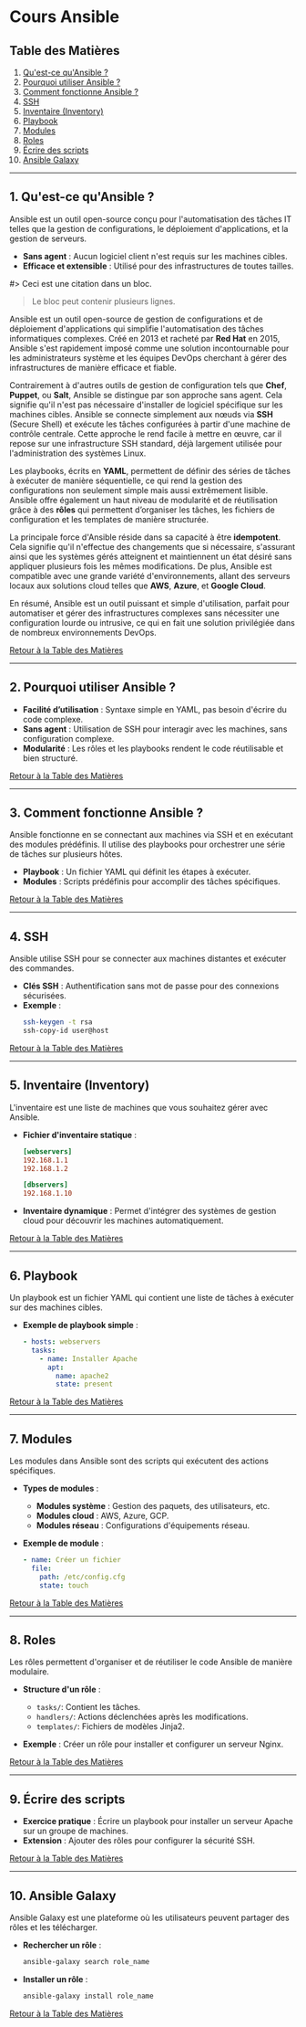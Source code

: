 # **Cours Ansible**

## **Table des Matières**
1. [Qu'est-ce qu'Ansible ?](#section1)
2. [Pourquoi utiliser Ansible ?](#section2)
3. [Comment fonctionne Ansible ?](#section3)
4. [SSH](#section4)
5. [Inventaire (Inventory)](#section5)
6. [Playbook](#section6)
7. [Modules](#section7)
8. [Roles](#section8)
9. [Écrire des scripts](#section9)
10. [Ansible Galaxy](#section10)

---

## <a name="section1"></a> 1. Qu'est-ce qu'Ansible ?

Ansible est un outil open-source conçu pour l'automatisation des tâches IT telles que la gestion de configurations, le déploiement d'applications, et la gestion de serveurs.

- **Sans agent** : Aucun logiciel client n'est requis sur les machines cibles.
- **Efficace et extensible** : Utilisé pour des infrastructures de toutes tailles.




#> Ceci est une citation dans un bloc.
> Le bloc peut contenir plusieurs lignes.


Ansible est un outil open-source de gestion de configurations et de déploiement d'applications qui simplifie l'automatisation des tâches informatiques complexes. Créé en 2013 et racheté par **Red Hat** en 2015, Ansible s'est rapidement imposé comme une solution incontournable pour les administrateurs système et les équipes DevOps cherchant à gérer des infrastructures de manière efficace et fiable.

Contrairement à d'autres outils de gestion de configuration tels que **Chef**, **Puppet**, ou **Salt**, Ansible se distingue par son approche sans agent. Cela signifie qu'il n'est pas nécessaire d'installer de logiciel spécifique sur les machines cibles. Ansible se connecte simplement aux nœuds via **SSH** (Secure Shell) et exécute les tâches configurées à partir d'une machine de contrôle centrale. Cette approche le rend facile à mettre en œuvre, car il repose sur une infrastructure SSH standard, déjà largement utilisée pour l'administration des systèmes Linux.

Les playbooks, écrits en **YAML**, permettent de définir des séries de tâches à exécuter de manière séquentielle, ce qui rend la gestion des configurations non seulement simple mais aussi extrêmement lisible. Ansible offre également un haut niveau de modularité et de réutilisation grâce à des **rôles** qui permettent d’organiser les tâches, les fichiers de configuration et les templates de manière structurée.

La principale force d'Ansible réside dans sa capacité à être **idempotent**. Cela signifie qu'il n'effectue des changements que si nécessaire, s'assurant ainsi que les systèmes gérés atteignent et maintiennent un état désiré sans appliquer plusieurs fois les mêmes modifications. De plus, Ansible est compatible avec une grande variété d'environnements, allant des serveurs locaux aux solutions cloud telles que **AWS**, **Azure**, et **Google Cloud**.

En résumé, Ansible est un outil puissant et simple d'utilisation, parfait pour automatiser et gérer des infrastructures complexes sans nécessiter une configuration lourde ou intrusive, ce qui en fait une solution privilégiée dans de nombreux environnements DevOps.





[Retour à la Table des Matières](#)

---

## <a name="section2"></a> 2. Pourquoi utiliser Ansible ?

- **Facilité d’utilisation** : Syntaxe simple en YAML, pas besoin d'écrire du code complexe.
- **Sans agent** : Utilisation de SSH pour interagir avec les machines, sans configuration complexe.
- **Modularité** : Les rôles et les playbooks rendent le code réutilisable et bien structuré.

[Retour à la Table des Matières](#)

---

## <a name="section3"></a> 3. Comment fonctionne Ansible ?

Ansible fonctionne en se connectant aux machines via SSH et en exécutant des modules prédéfinis. Il utilise des playbooks pour orchestrer une série de tâches sur plusieurs hôtes.

- **Playbook** : Un fichier YAML qui définit les étapes à exécuter.
- **Modules** : Scripts prédéfinis pour accomplir des tâches spécifiques.

[Retour à la Table des Matières](#)

---

## <a name="section4"></a> 4. SSH

Ansible utilise SSH pour se connecter aux machines distantes et exécuter des commandes.

- **Clés SSH** : Authentification sans mot de passe pour des connexions sécurisées.
- **Exemple** :
  ```bash
  ssh-keygen -t rsa
  ssh-copy-id user@host
  ```

[Retour à la Table des Matières](#)

---

## <a name="section5"></a> 5. Inventaire (Inventory)

L'inventaire est une liste de machines que vous souhaitez gérer avec Ansible.

- **Fichier d'inventaire statique** :
  ```ini
  [webservers]
  192.168.1.1
  192.168.1.2

  [dbservers]
  192.168.1.10
  ```

- **Inventaire dynamique** : Permet d'intégrer des systèmes de gestion cloud pour découvrir les machines automatiquement.

[Retour à la Table des Matières](#)

---

## <a name="section6"></a> 6. Playbook

Un playbook est un fichier YAML qui contient une liste de tâches à exécuter sur des machines cibles.

- **Exemple de playbook simple** :
  ```yaml
  - hosts: webservers
    tasks:
      - name: Installer Apache
        apt:
          name: apache2
          state: present
  ```

[Retour à la Table des Matières](#)

---

## <a name="section7"></a> 7. Modules

Les modules dans Ansible sont des scripts qui exécutent des actions spécifiques.

- **Types de modules** :
  - **Modules système** : Gestion des paquets, des utilisateurs, etc.
  - **Modules cloud** : AWS, Azure, GCP.
  - **Modules réseau** : Configurations d'équipements réseau.

- **Exemple de module** :
  ```yaml
  - name: Créer un fichier
    file:
      path: /etc/config.cfg
      state: touch
  ```

[Retour à la Table des Matières](#)

---

## <a name="section8"></a> 8. Roles

Les rôles permettent d'organiser et de réutiliser le code Ansible de manière modulaire.

- **Structure d'un rôle** :
  - `tasks/`: Contient les tâches.
  - `handlers/`: Actions déclenchées après les modifications.
  - `templates/`: Fichiers de modèles Jinja2.

- **Exemple** : Créer un rôle pour installer et configurer un serveur Nginx.

[Retour à la Table des Matières](#)

---

## <a name="section9"></a> 9. Écrire des scripts

- **Exercice pratique** : Écrire un playbook pour installer un serveur Apache sur un groupe de machines.
- **Extension** : Ajouter des rôles pour configurer la sécurité SSH.

[Retour à la Table des Matières](#)

---

## <a name="section10"></a> 10. Ansible Galaxy

Ansible Galaxy est une plateforme où les utilisateurs peuvent partager des rôles et les télécharger.

- **Rechercher un rôle** :
  ```bash
  ansible-galaxy search role_name
  ```

- **Installer un rôle** :
  ```bash
  ansible-galaxy install role_name
  ```

[Retour à la Table des Matières](#)

